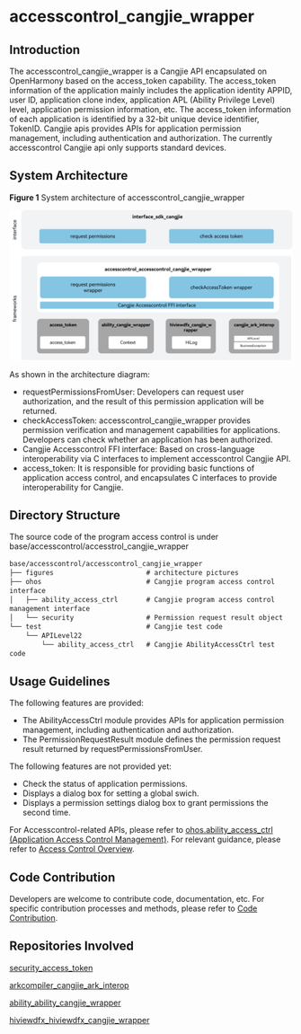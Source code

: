 # accesscontrol_cangjie_wrapper

## Introduction

The accesscontrol_cangjie_wrapper is a Cangjie API encapsulated on OpenHarmony based on the access_token capability. The access_token information of the application mainly includes the application identity APPID, user ID, application clone index, application APL (Ability Privilege Level) level, application permission information, etc. The access_token information of each application is identified by a 32-bit unique device identifier, TokenID. Cangjie apis provides APIs for application permission management, including authentication and authorization. The currently accesscontrol Cangjie api only supports standard devices.

## System Architecture

**Figure 1** System architecture of accesscontrol_cangjie_wrapper

![accesscontrol_cangjie_wrapper architecture](figures/accesscontrol_cangjie_wrapper_architecture_en.png)

As shown in the architecture diagram:

- requestPermissionsFromUser: Developers can request user authorization, and the result of this permission application will be returned.
- checkAccessToken: accesscontrol_cangjie_wrapper provides permission verification and management capabilities for applications. Developers can check whether an application has been authorized.
- Cangjie Accesscontrol FFI interface: Based on cross-language interoperability via C interfaces to implement accesscontrol Cangjie API.
- access_token: It is responsible for providing basic functions of application access control, and encapsulates C interfaces to provide interoperability for Cangjie.

## Directory Structure

The source code of the program access control is under base/accesscontrol/accesstrol_cangjie_wrapper

```
base/accesscontrol/accesscontrol_cangjie_wrapper
├── figures                       # architecture pictures
├── ohos                          # Cangjie program access control interface
│   ├── ability_access_ctrl       # Cangjie program access control management interface
│   └── security                  # Permission request result object
└── test                          # Cangjie test code
    └── APILevel22
        └── ability_access_ctrl   # Cangjie AbilityAccessCtrl test code
```

## Usage Guidelines

The following features are provided:

  - The AbilityAccessCtrl module provides APIs for application permission management, including authentication and authorization.
  - The PermissionRequestResult module defines the permission request result returned by requestPermissionsFromUser.


The following features are not provided yet:

  - Check the status of application permissions.
  - Displays a dialog box for setting a global swich.
  - Displays a permission settings dialog box to grant permissions the second time.


For Accesscontrol-related APIs, please refer to [ohos.ability_access_ctrl (Application Access Control Management)](https://gitcode.com/openharmony-sig/arkcompiler_cangjie_ark_interop/blob/master/doc/API_Reference/source_en/apis/AbilityKit/cj-apis-ability_access_ctrl.md). For relevant guidance, please refer to [Access Control Overview](https://gitcode.com/openharmony-sig/arkcompiler_cangjie_ark_interop/blob/master/doc/Dev_Guide/source_en/security/AccessToken/cj-access-token-overview.md).

## Code Contribution

Developers are welcome to contribute code, documentation, etc. For specific contribution processes and methods, please refer to [Code Contribution](https://gitcode.com/openharmony/docs/blob/master/en/contribute/code-contribution.md).

## Repositories Involved

[security_access_token](https://gitcode.com/openharmony/security_access_token)

[arkcompiler_cangjie_ark_interop](https://gitcode.com/openharmony-sig/arkcompiler_cangjie_ark_interop)

[ability_ability_cangjie_wrapper](https://gitcode.com/openharmony-sig/ability_ability_cangjie_wrapper)

[hiviewdfx_hiviewdfx_cangjie_wrapper](https://gitcode.com/openharmony-sig/hiviewdfx_hiviewdfx_cangjie_wrapper)
